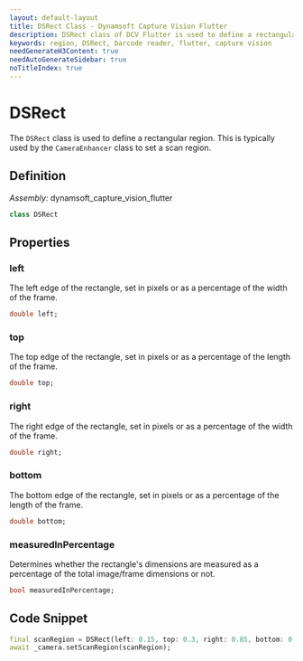 ```yaml
---
layout: default-layout
title: DSRect Class - Dynamsoft Capture Vision Flutter
description: DSRect class of DCV Flutter is used to define a rectangular region.
keywords: region, DSRect, barcode reader, flutter, capture vision
needGenerateH3Content: true
needAutoGenerateSidebar: true
noTitleIndex: true
---
```


# DSRect

The `DSRect` class is used to define a rectangular region. This is typically used by the `CameraEnhancer` class to set a scan region.

## Definition

*Assembly:* dynamsoft_capture_vision_flutter

```dart
class DSRect
```

## Properties

### left

The left edge of the rectangle, set in pixels or as a percentage of the width of the frame.

```dart
double left;
```

### top

The top edge of the rectangle, set in pixels or as a percentage of the length of the frame.

```dart
double top;
```

### right

The right edge of the rectangle, set in pixels or as a percentage of the width of the frame.

```dart
double right;
```

### bottom

The bottom edge of the rectangle, set in pixels or as a percentage of the length of the frame.

```dart
double bottom;
```

### measuredInPercentage

Determines whether the rectangle's dimensions are measured as a percentage of the total image/frame dimensions or not.

```dart
bool measuredInPercentage;
```

## Code Snippet

```dart
final scanRegion = DSRect(left: 0.15, top: 0.3, right: 0.85, bottom: 0.7, measuredInPercentage: true);
await _camera.setScanRegion(scanRegion);
```